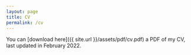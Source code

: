 ```yaml
---
layout: page
title: CV
permalink: /cv
---
```

You can [download here]({{ site.url }}/assets/pdf/cv.pdf) a PDF of my CV, last updated in February 2022.
